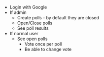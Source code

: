 - Login with Google
- If admin
  - Create polls - by default they are closed
  - Open/Close polls
  - See poll results
- If normal user
  - See open polls
    - Vote once per poll
    - Be able to change vote